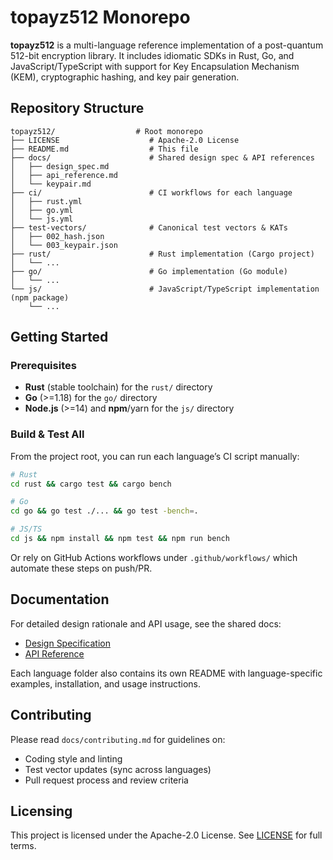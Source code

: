 # topayz512 Monorepo

**topayz512** is a multi-language reference implementation of a post-quantum 512-bit encryption library. It includes idiomatic SDKs in Rust, Go, and JavaScript/TypeScript with support for Key Encapsulation Mechanism (KEM), cryptographic hashing, and key pair generation.

## Repository Structure

```base tree
topayz512/                  # Root monorepo
├── LICENSE                    # Apache-2.0 License
├── README.md                  # This file
├── docs/                      # Shared design spec & API references
│   ├── design_spec.md
│   ├── api_reference.md
│   └── keypair.md
├── ci/                        # CI workflows for each language
│   ├── rust.yml
│   ├── go.yml
│   └── js.yml
├── test-vectors/              # Canonical test vectors & KATs
│   ├── 002_hash.json
│   └── 003_keypair.json
├── rust/                      # Rust implementation (Cargo project)
│   └── ...
├── go/                        # Go implementation (Go module)
│   └── ...
└── js/                        # JavaScript/TypeScript implementation (npm package)
    └── ...
```

## Getting Started

### Prerequisites

* **Rust** (stable toolchain) for the `rust/` directory
* **Go** (>=1.18) for the `go/` directory
* **Node.js** (>=14) and **npm**/yarn for the `js/` directory

### Build & Test All

From the project root, you can run each language’s CI script manually:

```bash
# Rust
cd rust && cargo test && cargo bench

# Go
cd go && go test ./... && go test -bench=.

# JS/TS
cd js && npm install && npm test && npm run bench
```

Or rely on GitHub Actions workflows under `.github/workflows/` which automate these steps on push/PR.

## Documentation

For detailed design rationale and API usage, see the shared docs:

* [Design Specification](docs/design_spec.md)
* [API Reference](docs/api_reference.md)

Each language folder also contains its own README with language-specific examples, installation, and usage instructions.

## Contributing

Please read `docs/contributing.md` for guidelines on:

* Coding style and linting
* Test vector updates (sync across languages)
* Pull request process and review criteria

## Licensing

This project is licensed under the Apache-2.0 License. See [LICENSE](LICENSE) for full terms.

